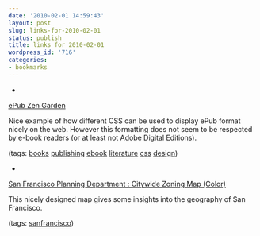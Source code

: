 ```yaml
---
date: '2010-02-01 14:59:43'
layout: post
slug: links-for-2010-02-01
status: publish
title: links for 2010-02-01
wordpress_id: '716'
categories:
- bookmarks
---
```


  * 
                

[ePub Zen Garden](http://epubzengarden.com/#/static/middlemarch/OEBPS/chapter1.html)


                

Nice example of how different CSS can be used to display ePub format nicely on the web.  However this formatting does not seem to be respected by e-book readers (or at least not Adobe Digital Editions).


                

(tags: [books](http://delicious.com/eob/books) [publishing](http://delicious.com/eob/publishing) [ebook](http://delicious.com/eob/ebook) [literature](http://delicious.com/eob/literature) [css](http://delicious.com/eob/css) [design](http://delicious.com/eob/design))


            
  * 
                

[San Francisco Planning Department : Citywide Zoning Map (Color)](http://www.sf-planning.org/index.aspx?page=1569)


                

This nicely designed map gives some insights into the geography of San Francisco.


                

(tags: [sanfrancisco](http://delicious.com/eob/sanfrancisco))


            
